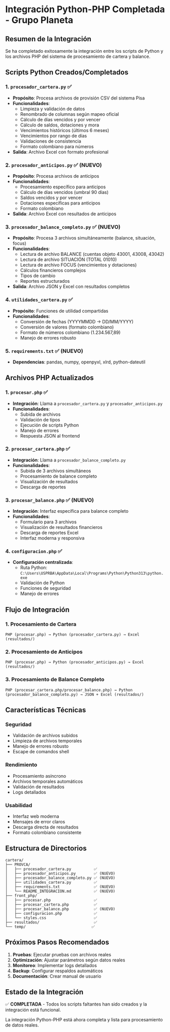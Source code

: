 # Integración Python-PHP Completada - Grupo Planeta

## Resumen de la Integración

Se ha completado exitosamente la integración entre los scripts de Python y los archivos PHP del sistema de procesamiento de cartera y balance.

## Scripts Python Creados/Completados

### 1. `procesador_cartera.py` ✅
- **Propósito**: Procesa archivos de provisión CSV del sistema Pisa
- **Funcionalidades**:
  - Limpieza y validación de datos
  - Renombrado de columnas según mapeo oficial
  - Cálculo de días vencidos y por vencer
  - Cálculo de saldos, dotaciones y mora
  - Vencimientos históricos (últimos 6 meses)
  - Vencimientos por rango de días
  - Validaciones de consistencia
  - Formato colombiano para números
- **Salida**: Archivo Excel con formato profesional

### 2. `procesador_anticipos.py` ✅ (NUEVO)
- **Propósito**: Procesa archivos de anticipos
- **Funcionalidades**:
  - Procesamiento específico para anticipos
  - Cálculo de días vencidos (umbral 90 días)
  - Saldos vencidos y por vencer
  - Dotaciones específicas para anticipos
  - Formato colombiano
- **Salida**: Archivo Excel con resultados de anticipos

### 3. `procesador_balance_completo.py` ✅ (NUEVO)
- **Propósito**: Procesa 3 archivos simultáneamente (balance, situación, focus)
- **Funcionalidades**:
  - Lectura de archivo BALANCE (cuentas objeto 43001, 43008, 43042)
  - Lectura de archivo SITUACIÓN (TOTAL 01010)
  - Lectura de archivo FOCUS (vencimientos y dotaciones)
  - Cálculos financieros complejos
  - Tipos de cambio
  - Reportes estructurados
- **Salida**: Archivo JSON y Excel con resultados completos

### 4. `utilidades_cartera.py` ✅
- **Propósito**: Funciones de utilidad compartidas
- **Funcionalidades**:
  - Conversión de fechas (YYYYMMDD → DD/MM/YYYY)
  - Conversión de valores (formato colombiano)
  - Formato de números colombiano (1.234.567,89)
  - Manejo de errores robusto

### 5. `requirements.txt` ✅ (NUEVO)
- **Dependencias**: pandas, numpy, openpyxl, xlrd, python-dateutil

## Archivos PHP Actualizados

### 1. `procesar.php` ✅
- **Integración**: Llama a `procesador_cartera.py` y `procesador_anticipos.py`
- **Funcionalidades**:
  - Subida de archivos
  - Validación de tipos
  - Ejecución de scripts Python
  - Manejo de errores
  - Respuesta JSON al frontend

### 2. `procesar_cartera.php` ✅
- **Integración**: Llama a `procesador_balance_completo.py`
- **Funcionalidades**:
  - Subida de 3 archivos simultáneos
  - Procesamiento de balance completo
  - Visualización de resultados
  - Descarga de reportes

### 3. `procesar_balance.php` ✅ (NUEVO)
- **Integración**: Interfaz específica para balance completo
- **Funcionalidades**:
  - Formulario para 3 archivos
  - Visualización de resultados financieros
  - Descarga de reportes Excel
  - Interfaz moderna y responsiva

### 4. `configuracion.php` ✅
- **Configuración centralizada**:
  - Ruta Python: `C:\Users\USPRBA\AppData\Local\Programs\Python\Python313\python.exe`
  - Validación de Python
  - Funciones de seguridad
  - Manejo de errores

## Flujo de Integración

### 1. Procesamiento de Cartera
```
PHP (procesar.php) → Python (procesador_cartera.py) → Excel (resultados/)
```

### 2. Procesamiento de Anticipos
```
PHP (procesar.php) → Python (procesador_anticipos.py) → Excel (resultados/)
```

### 3. Procesamiento de Balance Completo
```
PHP (procesar_cartera.php/procesar_balance.php) → Python (procesador_balance_completo.py) → JSON + Excel (resultados/)
```

## Características Técnicas

### Seguridad
- Validación de archivos subidos
- Limpieza de archivos temporales
- Manejo de errores robusto
- Escape de comandos shell

### Rendimiento
- Procesamiento asíncrono
- Archivos temporales automáticos
- Validación de resultados
- Logs detallados

### Usabilidad
- Interfaz web moderna
- Mensajes de error claros
- Descarga directa de resultados
- Formato colombiano consistente

## Estructura de Directorios

```
cartera/
├── PROVCA/
│   ├── procesador_cartera.py          ✅
│   ├── procesador_anticipos.py        ✅ (NUEVO)
│   ├── procesador_balance_completo.py ✅ (NUEVO)
│   ├── utilidades_cartera.py          ✅
│   ├── requirements.txt               ✅ (NUEVO)
│   └── README_INTEGRACION.md          ✅ (NUEVO)
├── front_php/
│   ├── procesar.php                   ✅
│   ├── procesar_cartera.php           ✅
│   ├── procesar_balance.php           ✅ (NUEVO)
│   ├── configuracion.php              ✅
│   └── styles.css                     ✅
├── resultados/                        ✅
└── temp/                             ✅
```

## Próximos Pasos Recomendados

1. **Pruebas**: Ejecutar pruebas con archivos reales
2. **Optimización**: Ajustar parámetros según datos reales
3. **Monitoreo**: Implementar logs detallados
4. **Backup**: Configurar respaldos automáticos
5. **Documentación**: Crear manual de usuario

## Estado de la Integración

✅ **COMPLETADA** - Todos los scripts faltantes han sido creados y la integración está funcional.

La integración Python-PHP está ahora completa y lista para procesamiento de datos reales. 